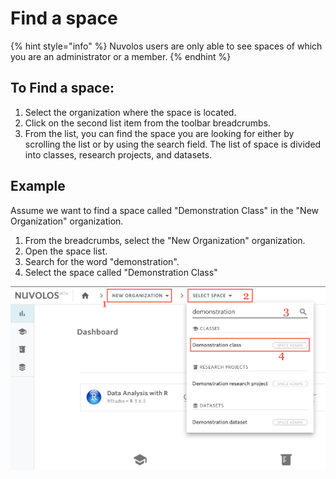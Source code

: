 # Find a space

{% hint style="info" %}
Nuvolos users are only able to see spaces of which you are an administrator or a member.
{% endhint %}

## To Find a space:

1. Select the organization where the space is located.
2. Click on the second list item from the toolbar breadcrumbs.
3. From the list, you can find the space you are looking for either by scrolling the list or by using the search field. The list of space is divided into classes, research projects, and datasets.

## Example

Assume we want to find a space called "Demonstration Class" in the "New Organization" organization.

1. From the breadcrumbs, select the "New Organization" organization.
2.  Open the space list.
3.  Search for the word "demonstration".
4. Select the space called "Demonstration Class"

![](../../.gitbook/assets/screen-shot-2020-03-23-at-9.39.45-am.png)

